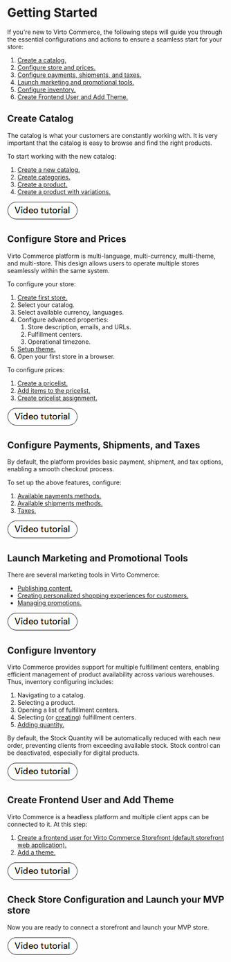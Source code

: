 # Getting Started

If you're new to Virto Commerce, the following steps will guide you through the essential configurations and actions to ensure a seamless start for your store:

1. [Create a catalog.](getting-started.md#create-catalog)
1. [Configure store and prices.](getting-started.md#configure-store-and-prices)
1. [Configure payments, shipments, and taxes.](getting-started.md#configure-payments-shipments-and-taxes)
1. [Launch marketing and promotional tools.](getting-started.md#launch-marketing-and-promotional-tools)
1. [Configure inventory.](getting-started.md#configure-inventory)
1. [Create Frontend User and Add Theme.](getting-started.md#create-frontend-user-and-add-theme)

## Create Catalog

The catalog is what your customers are constantly working with. It is very important that the catalog is easy to browse and find the right products.

To start working with the new catalog:

1. [Create a new catalog.](catalog/add-new-catalog.md)
1. [Create categories.](catalog/managing-categories.md)
1. [Create a product.](catalog/managing-products.md)
1. [Create a product with variations.](catalog/managing-product-variations.md)

[![video tutorial](media/video-tutorial-button.png)](https://youtu.be/6mAkBz1VynM)


## Configure Store and Prices

Virto Commerce platform is multi-language, multi-currency, multi-theme, and multi-store. This design allows users to operate multiple stores seamlessly within the same system.

To configure your store:

1. [Create first store.](store/adding-new-store.md)
1. Select your catalog.
1. Select available currency, languages.
1. Configure advanced properties:
    1. Store description, emails, and URLs.
    1. Fulfillment centers.
    1. Operational timezone.
1. [Setup theme.](content/managing-themes.md)
1. Open your first store in a browser.

To configure prices:

1. [Create a pricelist.](pricing/creating-new-price-list.md#create-new-price-list)
1. [Add items to the pricelist.](pricing/creating-new-price-list.md#add-products-to-price-list)
1. [Create pricelist assignment.](pricing/adding-new-assignment.md)

[![video tutorial](media/video-tutorial-button.png)](https://youtu.be/osK5iX2uYPM)

## Configure Payments, Shipments, and Taxes

By default, the platform provides basic payment, shipment, and tax options, enabling a smooth checkout process.

To set up the above features, configure:

1. [Available payments methods.](order-management/managing-documents.md#create-payment-documents) 
2. [Available shipments methods.](order-management/managing-documents.md#create-shipment-documents) 
3. [Taxes.](catalog/managing-categories.md#tax-type)

[![video tutorial](media/video-tutorial-button.png)](https://youtu.be/p64d8vmBzJo)

## Launch Marketing and Promotional Tools

There are several marketing tools in Virto Commerce: 

* [Publishing content.](marketing/dynamic-content-overview.md)
* [Creating personalized shopping experiences for customers.](catalog-personalization/user-groups.md)
* [Managing promotions.](marketing/managing-promotions.md)

[![video tutorial](media/video-tutorial-button.png)](https://youtu.be/9tpdl84xfm4)

## Configure Inventory

Virto Commerce provides support for multiple fulfillment centers, enabling efficient management of product availability across various warehouses. Thus, inventory configuring includes: 

1. Navigating to a catalog.
1. Selecting a product.
1. Opening a list of fulfillment centers.
1. Selecting (or [creating](inventory/managing-fulfillment-centers.md)) fulfillment centers. 
1. [Adding quantity.](inventory/managing-inventory.md)

By default, the Stock Quantity will be automatically reduced with each new order, preventing clients from exceeding available stock. Stock control can be deactivated, especially for digital products.

[![video tutorial](media/video-tutorial-button.png)](https://youtu.be/3xRfa0_LUZY)

## Create Frontend User and Add Theme

Virto Commerce is a headless platform and multiple client apps can be connected to it. At this step:

1. [Create a frontend user for Virto Commerce Storefront (default storefront web application).](security/managing-users.md#create-new-users-and-assign-roles-to-them)
1. [Add a theme.](content/managing-themes.md#add-new-theme)

[![video tutorial](media/video-tutorial-button.png)](https://youtu.be/Xc8zl0wllmk)

## Check Store Configuration and Launch your MVP store

Now you are ready to connect a storefront and launch your MVP store.

[![video tutorial](media/video-tutorial-button.png)](https://youtu.be/5LWMgwzss7k)
